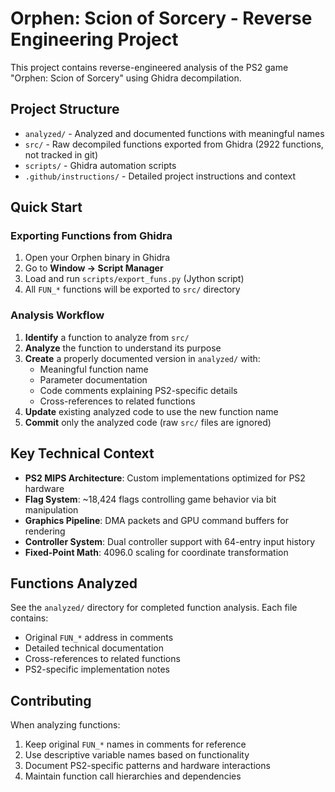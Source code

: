 # Orphen: Scion of Sorcery - Reverse Engineering Project

This project contains reverse-engineered analysis of the PS2 game "Orphen: Scion of Sorcery" using Ghidra decompilation.

## Project Structure

- `analyzed/` - Analyzed and documented functions with meaningful names
- `src/` - Raw decompiled functions exported from Ghidra (2922 functions, not tracked in git)
- `scripts/` - Ghidra automation scripts
- `.github/instructions/` - Detailed project instructions and context

## Quick Start

### Exporting Functions from Ghidra

1. Open your Orphen binary in Ghidra
2. Go to **Window → Script Manager**
3. Load and run `scripts/export_funs.py` (Jython script)
4. All `FUN_*` functions will be exported to `src/` directory

### Analysis Workflow

1. **Identify** a function to analyze from `src/`
2. **Analyze** the function to understand its purpose
3. **Create** a properly documented version in `analyzed/` with:
   - Meaningful function name
   - Parameter documentation
   - Code comments explaining PS2-specific details
   - Cross-references to related functions
4. **Update** existing analyzed code to use the new function name
5. **Commit** only the analyzed code (raw `src/` files are ignored)

## Key Technical Context

- **PS2 MIPS Architecture**: Custom implementations optimized for PS2 hardware
- **Flag System**: ~18,424 flags controlling game behavior via bit manipulation
- **Graphics Pipeline**: DMA packets and GPU command buffers for rendering
- **Controller System**: Dual controller support with 64-entry input history
- **Fixed-Point Math**: 4096.0 scaling for coordinate transformation

## Functions Analyzed

See the `analyzed/` directory for completed function analysis. Each file contains:

- Original `FUN_*` address in comments
- Detailed technical documentation
- Cross-references to related functions
- PS2-specific implementation notes

## Contributing

When analyzing functions:

1. Keep original `FUN_*` names in comments for reference
2. Use descriptive variable names based on functionality
3. Document PS2-specific patterns and hardware interactions
4. Maintain function call hierarchies and dependencies

